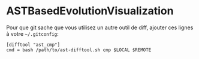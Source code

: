 # ASTBasedEvolutionVisualization


Pour que git sache que vous utilisez un autre outil de diff, ajouter ces lignes à votre `~/.gitconfig`:

    [difftool "ast_cmp"]
    cmd = bash /path/to/ast-difftool.sh cmp $LOCAL $REMOTE
